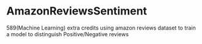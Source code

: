 # AmazonReviewsSentiment
589(Machine Learning) extra credits using amazon reviews dataset to train a model to distinguish Positive/Negative reviews
